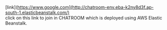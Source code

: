 [link](https://www.google.com](http://chatroom-env.eba-k2ny8d3f.ap-south-1.elasticbeanstalk.com/)
<br>click on this link to join in CHATROOM which is deployed using AWS Elastic Beanstalk.
